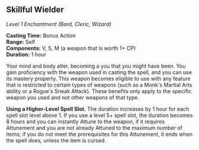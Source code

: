 ## Skillful Wielder
_Level 1 Enchantment (Bard, Cleric, Wizard)_

**Casting Time:** Bonus Action  
**Range:** Self  
**Components:** V, S, M (a weapon that is worth 1+ CP)  
**Duration:** 1 hour

Your mind and body alter, becoming a you that you might have been. You gain proficiency with the weapon used in casting the spell, and you can use its mastery property. This weapon becomes eligible to use with any feature that is restricted to certain types of weapons (such as a Monk's Martial Arts ability or a Rogue's Sneak Attack). These benefits only apply to the specific weapon you used and not other weapons of that type.

**Using a Higher-Level Spell Slot.** The duration increases by 1 hour for each spell slot level above 1. If you use a level 5+ spell slot, the duration becomes 8 hours and you can instantly Attune to the weapon, if it requires Attunement and you are not already Attuned to the maximum number of items; if you do not meet the prerequisites for this Attunement, it ends when the spell does, unless the item is cursed.
